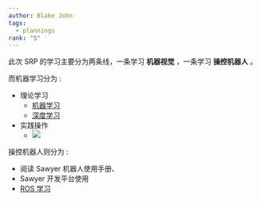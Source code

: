 ```yaml
---
author: Blake John
tags:
  - plannings
rank: "5"
---
```

此次 SRP 的学习主要分为两条线，一条学习 **机器视觉** ，一条学习 **操控机器人** 。

而机器学习分为 : 

- 理论学习
	- [机器学习](https://www.bilibili.com/video/BV1Pa411X76s/?spm_id_from=333.788.top_right_bar_window_custom_collection.content.click&vd_source=0f7bf6e98597c64847b8d689f7a280c6)
	- [深度学习](https://www.bilibili.com/video/BV1ev4y1U7j2/?spm_id_from=333.1007.top_right_bar_window_history.content.click&vd_source=0f7bf6e98597c64847b8d689f7a280c6)
- 实践操作
	- ![](Plannings#2.2%20人手臂识别实践)

操控机器人则分为 : 

- 阅读 Sawyer 机器人使用手册、
- Sawyer 开发平台使用
- [ROS 学习](https://www.bilibili.com/video/BV1gr4y1Q7j5/?spm_id_from=333.337.search-card.all.click&vd_source=0f7bf6e98597c64847b8d689f7a280c6)

